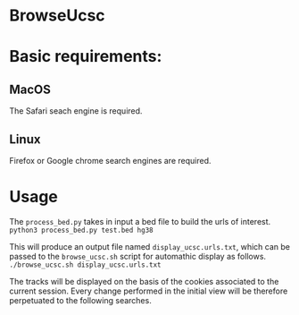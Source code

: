 # BrowseUcsc

# Basic requirements:
## MacOS
The Safari seach engine is required.

## Linux
Firefox or Google chrome search engines are required.

# Usage
The `process_bed.py` takes in input a bed file to build the urls of interest.
`python3 process_bed.py test.bed hg38`

This will produce an output file named `display_ucsc.urls.txt`, which can be passed to the `browse_ucsc.sh` script for automathic display as follows.
`./browse_ucsc.sh display_ucsc.urls.txt`

The tracks will be displayed on the basis of the cookies associated to the current session. Every change performed in the initial view will be therefore perpetuated to the following searches.
